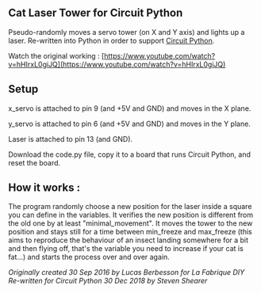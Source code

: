 
## Cat Laser Tower for Circuit Python

Pseudo-randomly moves a servo tower (on X and Y axis) and lights up a laser. Re-written into Python in order to support [Circuit Python](https://learn.adafruit.com/welcome-to-circuitpython/overview).  

Watch the original working : [https://www.youtube.com/watch?v=hHIrxL0giJQ](https://www.youtube.com/watch?v=hHIrxL0giJQ)


## Setup
x_servo is attached to pin 9 (and +5V and GND) and moves in the X plane.

y_servo is attached to pin 6 (and +5V and GND) and moves in the Y plane.

Laser is attached to pin 13 (and GND).

Download the code.py file, copy it to a board that runs Circuit Python, and reset the board. 

## How it works : 
The program randomly choose a new position for the laser inside a square you can define in the variables.
It verifies the new position is different from the old one by at least "minimal_movement".
It moves the tower to the new position and stays still for a time between min_freeze and max_freeze 
(this aims to reproduce the behaviour of an insect landing somewhere for a bit and then flying off, 
that's the variable you need to increase if your cat is fat...) and starts the process over and over again. 


_Originally created 30 Sep 2016 by Lucas Berbesson for La Fabrique DIY_  
_Re-written for Circuit Python 30 Dec 2018 by Steven Shearer_

